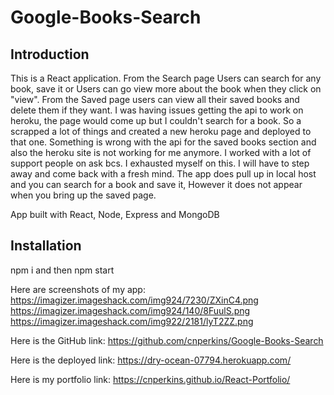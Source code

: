 # Google-Books-Search

## Introduction
This is a React application. From the Search page Users can search for any book, save it or Users can go view more about the book when they click on "view". From the Saved page users can view all their saved books and delete them if they want. I was having issues getting the api to work on heroku, the page would come up but I couldn't search for a book. So a scrapped a lot of things and created a new heroku page and deployed to that one. Something is wrong with the api for the saved books section and also the heroku site is not working for me anymore. I worked with a lot of support people on ask bcs. I exhausted myself on this. I will have to step away and come back with a fresh mind. The app does pull up in local host and you can search for a book and save it, However it does not appear when you bring up the saved page.

App built with React, Node, Express and MongoDB


## Installation

npm i and then npm start


Here are screenshots of my app:
https://imagizer.imageshack.com/img924/7230/ZXinC4.png
https://imagizer.imageshack.com/img924/140/8FuulS.png
https://imagizer.imageshack.com/img922/2181/lyT2ZZ.png

Here is the GitHub link: https://github.com/cnperkins/Google-Books-Search

Here is the deployed link: https://dry-ocean-07794.herokuapp.com/

Here is my portfolio link: https://cnperkins.github.io/React-Portfolio/




